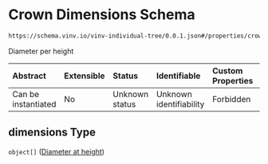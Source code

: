 # Crown Dimensions Schema

```txt
https://schema.vinv.io/vinv-individual-tree/0.0.1.json#/properties/crown/properties/dimensions
```

Diameter per height

| Abstract            | Extensible | Status         | Identifiable            | Custom Properties | Additional Properties | Access Restrictions | Defined In                                                                                                              |
| :------------------ | :--------- | :------------- | :---------------------- | :---------------- | :-------------------- | :------------------ | :---------------------------------------------------------------------------------------------------------------------- |
| Can be instantiated | No         | Unknown status | Unknown identifiability | Forbidden         | Allowed               | none                | [dereferenced.doc.json\*](../../../../../vinv-schemas/vinv-tree/out/0.0.1/dereferenced.doc.json "open original schema") |

## dimensions Type

`object[]` ([Diameter at height](dereferenced-properties-crown-properties-crown-dimensions-diameter-at-height.md))
